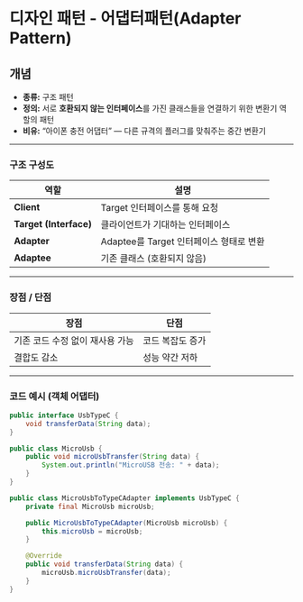 # 디자인 패턴 - 어댑터패턴(Adapter Pattern)

## 개념
- **종류:** 구조 패턴
- **정의:** 서로 **호환되지 않는 인터페이스**를 가진 클래스들을 연결하기 위한 변환기 역할의 패턴
- **비유:** “아이폰 충전 어댑터” — 다른 규격의 플러그를 맞춰주는 중간 변환기

---

### 구조 구성도

| 역할 | 설명 |
|------|------|
| **Client** | Target 인터페이스를 통해 요청 |
| **Target (Interface)** | 클라이언트가 기대하는 인터페이스 |
| **Adapter** | Adaptee를 Target 인터페이스 형태로 변환 |
| **Adaptee** | 기존 클래스 (호환되지 않음) |

---

### 장점 / 단점

| 장점 | 단점 |
|------|------|
| 기존 코드 수정 없이 재사용 가능 | 코드 복잡도 증가 |
| 결합도 감소 | 성능 약간 저하 |

---

### 코드 예시 (객체 어댑터)

```java
public interface UsbTypeC {
    void transferData(String data);
}

public class MicroUsb {
    public void microUsbTransfer(String data) {
        System.out.println("MicroUSB 전송: " + data);
    }
}

public class MicroUsbToTypeCAdapter implements UsbTypeC {
    private final MicroUsb microUsb;

    public MicroUsbToTypeCAdapter(MicroUsb microUsb) {
        this.microUsb = microUsb;
    }

    @Override
    public void transferData(String data) {
        microUsb.microUsbTransfer(data);
    }
}
```